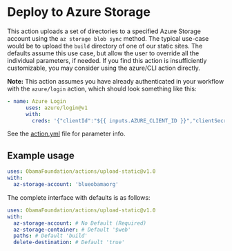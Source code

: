 # Deploy to Azure Storage

This action uploads a set of directories to a specified Azure Storage account using the `az storage blob sync` method. The typical use-case would be to upload the `build` directory of one of our static sites. The defaults assume this use case, but allow the user to override all the individual parameters, if needed. If you find this action is insufficiently customizable, you may consider using the azure/CLI action directly.

**Note:** This action assumes you have already authenticated in your workflow with the `azure/login` action, which should look something like this:

```yaml
- name: Azure Login
      uses: azure/login@v1
      with:
        creds: '{"clientId":"${{ inputs.AZURE_CLIENT_ID }}","clientSecret":"${{ inputs.AZURE_CLIENT_SECRET }}","subscriptionId":"${{ inputs.AZURE_SUBSCRIPTION_ID }}","tenantId":"${{ inputs.AZURE_TENANT_ID }}"}'
```

See the [action.yml](./action.yml) file for parameter info.

## Example usage

```yaml
uses: ObamaFoundation/actions/upload-static@v1.0
with:
  az-storage-account: 'blueobamaorg'
```

The complete interface with defaults is as follows:

```yaml
uses: ObamaFoundation/actions/upload-static@v1.0
with:
  az-storage-account: # No Default (Required)
  az-storage-container: # Default '$web'
  paths: # Default 'build'
  delete-destination: # Default 'true'
```